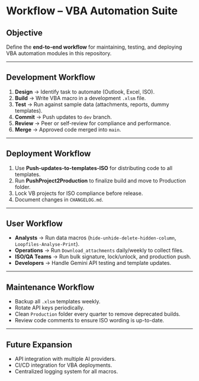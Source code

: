 # Workflow – VBA Automation Suite

## Objective
Define the **end-to-end workflow** for maintaining, testing, and deploying VBA automation modules in this repository.

---

## Development Workflow

1. **Design** → Identify task to automate (Outlook, Excel, ISO).
2. **Build** → Write VBA macro in a development `.xlsm` file.
3. **Test** → Run against sample data (attachments, reports, dummy templates).
4. **Commit** → Push updates to `dev` branch.
5. **Review** → Peer or self-review for compliance and performance.
6. **Merge** → Approved code merged into `main`.

---

## Deployment Workflow

1. Use **Push-updates-to-templates-ISO** for distributing code to all templates.  
2. Run **PushProject2Production** to finalize build and move to Production folder.  
3. Lock VB projects for ISO compliance before release.  
4. Document changes in `CHANGELOG.md`.

---

## User Workflow

- **Analysts** → Run data macros (`hide-unhide-delete-hidden-column`, `Loopfiles-Analyse-Print`).  
- **Operations** → Run `Download_attachments` daily/weekly to collect files.  
- **ISO/QA Teams** → Run bulk signature, lock/unlock, and production push.  
- **Developers** → Handle Gemini API testing and template updates.

---

## Maintenance Workflow

- Backup all `.xlsm` templates weekly.  
- Rotate API keys periodically.  
- Clean `Production` folder every quarter to remove deprecated builds.  
- Review code comments to ensure ISO wording is up-to-date.  

---

## Future Expansion

- API integration with multiple AI providers.  
- CI/CD integration for VBA deployments.  
- Centralized logging system for all macros.  

